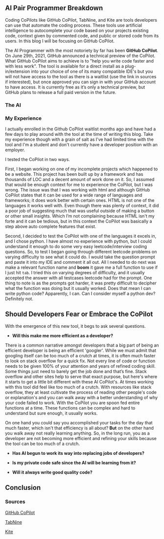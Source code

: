 ## AI Pair Programmer Breakdown
Coding CoPilots like GitHub CoPilot, TabNine, and Kite are tools developers can use that automate the coding process. These tools use artificial intelligence to autocomplete your code based on your projects existing code, context given by commented code, and public or stored code from its users. In this blog I will be focusing on GitHub CoPilot.

The AI Programmer with the most notoriety by far has been **GitHub CoPilot**. On June 29th, 2021, GitHub announced a technical preview of the CoPilot. What GitHub CoPilot aims to achieve is to "help you write code faster and with less work". The tool is available for a direct install as a plug-in/extension into your choice of one of its many compatible IDE's but you will not have access to the tool as there is a waitlist (use the link in sources if interested), but once approved you can sign in with your GitHub account to have access. It is currently free as it’s only a technical preview, but GitHub plans to release a full paid version in the future.

### The AI

### My Experience
I actually enrolled in the Github CoPilot waitlist months ago and have had a few days to play around with the tool at the time of writing this blog. Take my experience though with a grain of salt as I’ve had limited time with the tool and I'm a student and don't currently have a developer position with an employer. 

I tested the CoPilot in two ways. 

First, I began working on one of my incomplete projects which happened to be a website. This project has been built up by a framework and has thousands of LOC and a decent amount of work done on it. So, I assumed that would be enough context for me to experience the CoPilot, but I was wrong. The issue was that I was working with html and although GitHub CoPilot states that it can be used for a wide range of languages and frameworks; it does work better with certain ones. HTML is not one of the languages it works well with. Even though there was plenty of context, it did a poor job of suggesting much that was useful outside of making a button or other small insights. Which I’m not complaining because HTML isn't my forte and it can be tedious, but in this context the CoPilot was basically a step above auto complete features that exist.

Second, I decided to test the CoPilot with one of the languages it excels in, and I chose python. I have almost no experience with python, but I could understand it enough to do some very easy leetcode/interview coding questions. So, to test I began going through different leetcode problems on varying difficulty to see what it could do. I would take the question prompt and paste it into my IDE and comment it all out. All I needed to do next was make a relevant function name and **boom** it gave me a full function to use if I just hit `tab`. I tried this on varying degrees of difficulty, and it usually accepted the answer with all testcases leetcode had for the prompt. One thing to note is as the prompts got harder, it was pretty difficult to decipher what the function was doing but it usually worked. 
Does that mean I can write python code? Apparently, I can. 
Can I consider myself a python dev? Definitely not. 

## Should Developers Fear or Embrace the CoPilot
With the emergence of this new tool, it begs to ask several questions.

- **Will this make me more efficient as a developer?**

There is a common narrative amongst developers that a big part of being an efficient developer is being an efficient 'googler'. While we must admit that googling itself can be too much of a crutch at times, it is often much faster to look on stack overflow for a quick fix. Not every line of code or function needs to be given 100% of your attention and years of refined coding skill. Some things just need to barely get the job done and that’s fine. Stack overflow and other sites help to serve that exact purpose, but here's where it starts to get a little bit different with these AI CoPilot's. At times working with this tool did feel like too much of a crutch. With resources like stack overflow, they at least cultivate the process of reading other people's code or explanation's and you can walk away with a better understanding of why your code failed to work. With the CoPilot you are spoon fed entire functions at a time. These functions can be complex and hard to understand but sure enough, it usually works. 

On one hand you could say you accomplished your tasks for the day that much faster, which isn't that efficiency is all about? **But** on the other hand you walk away not really learning anything. So, in the long run, you as a developer are not becoming more efficient and refining your skills because the tool can be too much of a crutch. 

- **Has AI begun to work its way into replacing jobs of developers?**



- **Is my private code safe since the AI will be learning from it?**



- **Will it always write good quality code?**



## Conclusion


### Sources
[GitHub CoPilot](https://copilot.github.com)

[TabNine](https://www.tabnine.com)

[Kite](https://www.kite.com)


